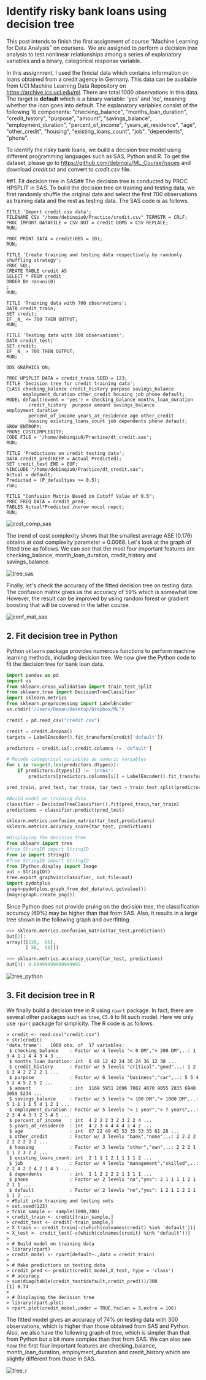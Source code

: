 # Identify risky bank loans using decision tree #

This post intends to finish the first assignment of course “Machine Learning for Data Analysis” on coursera.  We are assigned to perform a decision tree analysis to test nonlinear relationships among a series of explanatory variables and a binary, categorical response variable.

In this assignment, I used the finicial data which contains information on loans obtained from a credit agency in Germany. This data can be available from UCI Machine Learning Data Repository on https://archive.ics.uci.edu/ml. There are total 1000 observations in this data. The target is **default** which is a binary variable: 'yes' and 'no', meaning whether the loan goes into default. The explanatory variables consist of the following 16 components: &quot;checking_balance&quot;, &quot;months_loan_duration&quot;, &quot;credit_history&quot;,       &quot;purpose&quot;, &quot;amount&quot;, &quot;savings_balance&quot;, &quot;employment_duration&quot;, &quot;percent_of_income&quot;, &quot;years_at_residence&quot;, &quot;age&quot;, &quot;other_credit&quot;, &quot;housing&quot;, &quot;existing_loans_count&quot;, &quot;job&quot;, &quot;dependents&quot;, &quot;phone&quot;.

To identify the risky bank loans, we build a decision tree model using different programming languages such as SAS, Python and R. To get the dataset, please go to https://github.com/debinqiu/ML_Course/issues and download *credit.txt* and convert to *credit.csv* file.

##1. Fit decision tree in SAS##
The decision tree is conducted by PROC HPSPLIT in SAS. To build the decision tree on training and testing data, we first randomly shuffle the original data and select the first 700 observations as training data and the rest as testing data. 
The SAS code is as follows.
```
TITLE 'Import credit.csv data';
FILENAME CSV "/home/debinqiu0/Practice/credit.csv" TERMSTR = CRLF;
PROC IMPORT DATAFILE = CSV OUT = credit DBMS = CSV REPLACE;
RUN;

PROC PRINT DATA = credit(OBS = 10); 
RUN;

TITLE 'Create training and testing data respectively by randomly shuffling strategy';
PROC SQL;
CREATE TABLE credit AS
SELECT * FROM credit
ORDER BY ranuni(0)
;
RUN;

TITLE 'Training data with 700 observations';
DATA credit_train;
SET credit;
IF _N_ <= 700 THEN OUTPUT;
RUN;

TITLE 'Testing data with 300 observations';
DATA credit_test;
SET credit;
IF _N_ > 700 THEN OUTPUT;
RUN;

ODS GRAPHICS ON;

PROC HPSPLIT DATA = credit_train SEED = 123;
TITLE 'Decision tree for credit training data';
CLASS checking_balance credit_history purpose savings_balance 
	  employment_duration other_credit housing job phone default;
MODEL default(event = 'yes') = checking_balance months_loan_duration  
		credit_history	purpose amount savings_balance employment_duration
	   	percent_of_income years_at_residence age other_credit 
	   	housing existing_loans_count job dependents phone default;
GROW ENTROPY;
PRUNE COSTCOMPLEXITY;
CODE FILE = '/home/debinqiu0/Practice/dt_credit.sas';
RUN;

TITLE 'Predictions on credit testing data';
DATA credit_pred(KEEP = Actual Predicted);
SET credit_test END = EOF;
%INCLUDE "/home/debinqiu0/Practice/dt_credit.sas";
Actual = default;
Predicted = (P_defaultyes >= 0.5);
run;

TITLE "Confusion Matrix Based on Cutoff Value of 0.5";
PROC FREQ DATA = credit_pred;
TABLES Actual*Predicted /norow nocol nopct;
RUN;
```

![cost_comp_sas](https://cloud.githubusercontent.com/assets/16762941/12804239/5286cfb8-cabf-11e5-9aee-8a490e5bbf1a.png)

The trend of cost complexity shows that the smallest average ASE (0.176) obtains at cost complexity parameter = 0.0068. Let's look at the graph of fitted tree as follows. We can see that the most four important features are checking_balance, month_loan_duration, credit_history and savings_balance. 

![tree_sas](https://cloud.githubusercontent.com/assets/16762941/12804299/fdf6fecc-cabf-11e5-956f-23c8575640e3.png)

Finally, let's check the accuracy of the fitted decision tree on testing data. The confusion matrix gives us the accuracy of 59% which is somewhat low. However, the result can be improved by using random forest or gradient boosting that will be covered in the latter course.

![conf_mat_sas](https://cloud.githubusercontent.com/assets/16762941/12804393/da77c714-cac0-11e5-85e4-71659664e8a7.png)


## 2. Fit decision tree in Python ##
Python `sklearn` package provides numerous functions to perform machine learning methods, including decision tree. We now give the Python code to fit the decision tree for bank loan data. 

```Python
import pandas as pd
import os
from sklearn.cross_validation import train_test_split
from sklearn.tree import DecisionTreeClassifier
import sklearn.metrics
from sklearn.preprocessing import LabelEncoder
os.chdir('/Users/Deman/Desktop/Dropbox/ML')

credit = pd.read_csv("credit.csv")

credit = credit.dropna()
targets = LabelEncoder().fit_transform(credit['default'])

predictors = credit.ix[:,credit.columns != 'default']

# Recode categorical variables as numeric variables
for i in range(0,len(predictors.dtypes)):
    if predictors.dtypes[i] != 'int64':
        predictors[predictors.columns[i]] = LabelEncoder().fit_transform(predictors[predictors.columns[i]])

pred_train, pred_test, tar_train, tar_test = train_test_split(predictors, targets, test_size=.4)

#Build model on training data
classifier = DecisionTreeClassifier().fit(pred_train,tar_train)
predictions = classifier.predict(pred_test)

sklearn.metrics.confusion_matrix(tar_test,predictions)
sklearn.metrics.accuracy_score(tar_test, predictions)

#Displaying the decision tree
from sklearn import tree
#from StringIO import StringIO
from io import StringIO
#from StringIO import StringIO 
from IPython.display import Image
out = StringIO()
tree.export_graphviz(classifier, out_file=out)
import pydotplus
graph=pydotplus.graph_from_dot_data(out.getvalue())
Image(graph.create_png())
```
Since Python does not provide pruing on the decision tree, the classification accuracy (69%) may be higher than that from SAS. Also, it results in a large tree shown in the following graph and overfitting.

```Python
>>> sklearn.metrics.confusion_matrix(tar_test,predictions)
Out[2]: 
array([[220,  66],
       [ 58,  56]])

>>> sklearn.metrics.accuracy_score(tar_test, predictions)
Out[3]: 0.68999999999999995
```

![tree_python](https://cloud.githubusercontent.com/assets/16762941/12804810/397d63c4-cac4-11e5-8a9e-259b8f45391a.png)

## 3. Fit decision tree in R ##
We finally build a decision tree in R using `rpart` package. In fact, there are several other packages such as `tree`, `C5.0` to fit such model. Here we only use `rpart` package for simplicity. The R code is as follows.
```
> credit <- read.csv("credit.csv")
> str(credit)
'data.frame':	1000 obs. of  17 variables:
 $ checking_balance    : Factor w/ 4 levels "< 0 DM","> 200 DM",..: 1 3 4 1 1 4 4 3 4 3 ...
 $ months_loan_duration: int  6 48 12 42 24 36 24 36 12 30 ...
 $ credit_history      : Factor w/ 5 levels "critical","good",..: 1 2 1 2 4 2 2 2 2 1 ...
 $ purpose             : Factor w/ 6 levels "business","car",..: 5 5 4 5 2 4 5 2 5 2 ...
 $ amount              : int  1169 5951 2096 7882 4870 9055 2835 6948 3059 5234 ...
 $ savings_balance     : Factor w/ 5 levels "< 100 DM","> 1000 DM",..: 5 1 1 1 1 5 4 1 2 1 ...
 $ employment_duration : Factor w/ 5 levels "< 1 year","> 7 years",..: 2 3 4 4 3 3 2 3 4 5 ...
 $ percent_of_income   : int  4 2 2 2 3 2 3 2 2 4 ...
 $ years_at_residence  : int  4 2 3 4 4 4 4 2 4 2 ...
 $ age                 : int  67 22 49 45 53 35 53 35 61 28 ...
 $ other_credit        : Factor w/ 3 levels "bank","none",..: 2 2 2 2 2 2 2 2 2 2 ...
 $ housing             : Factor w/ 3 levels "other","own",..: 2 2 2 1 1 1 2 3 2 2 ...
 $ existing_loans_count: int  2 1 1 1 2 1 1 1 1 2 ...
 $ job                 : Factor w/ 4 levels "management","skilled",..: 2 2 4 2 2 4 2 1 4 1 ...
 $ dependents          : int  1 1 2 2 2 2 1 1 1 1 ...
 $ phone               : Factor w/ 2 levels "no","yes": 2 1 1 1 1 2 1 2 1 1 ...
 $ default             : Factor w/ 2 levels "no","yes": 1 2 1 1 2 1 1 1 1 2 ...
> #Split into training and testing sets
> set.seed(123)
> train_sample <- sample(1000,700)
> credit_train <- credit[train_sample,]
> credit_test <- credit[-train_sample,]
> X_train <- credit_train[-c(which(colnames(credit) %in% 'default'))]
> X_test <- credit_test[-c(which(colnames(credit) %in% 'default'))]
> 
> # Build model on training data
> library(rpart)
> credit_model <- rpart(default~.,data = credit_train)
> 
> # Make predictions on testing data
> credit_pred <- predict(credit_model,X_test, type = 'class')
> # accuracy
> sum(diag(table(credit_test$default,credit_pred)))/300
[1] 0.74
> 
> # Displaying the decision tree
> library(rpart.plot)
> rpart.plot(credit_model,under = TRUE,faclen = 3,extra = 106)
```
The fitted model gives an accuracy of 74% on testing data with 300 observations, which is higher than those obtained from SAS and Python. Also, we also have the following graph of tree, which is simpler than that from Python but a bit more complex than that from SAS. We can also see now the first four important features are checking_balance, month_loan_duration, employment_duration and credit_history which are slightly different from those in SAS.

![tree_r](https://cloud.githubusercontent.com/assets/16762941/12804930/77c86ede-cac5-11e5-97eb-8dea1aa194f3.png)


